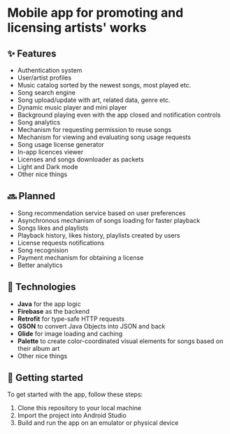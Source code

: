 # Mobile app for promoting and licensing artists' works

## ✨ Features

- Authentication system
- User/artist profiles
- Music catalog sorted by the newest songs, most played etc.
- Song search engine
- Song upload/update with art, related data, genre etc.
- Dynamic music player and mini player
- Background playing even with the app closed and notification controls
- Song analytics
- Mechanism for requesting permission to reuse songs
- Mechanism for viewing and evaluating song usage requests
- Song usage license generator
- In-app licences viewer
- Licenses and songs downloader as packets
- Light and Dark mode
- Other nice things

## 🔜 Planned

- Song recommendation service based on user preferences
- Asynchronous mechanism of songs loading for faster playback
- Songs likes and playlists
- Playback history, likes history, playlists created by users
- License requests notifications
- Song recognision
- Payment mechanism for obtaining a license
- Better analytics

## 🔮 Technologies

- **Java** for the app logic
- **Firebase** as the backend
- **Retrofit** for type-safe HTTP requests
- **GSON** to convert Java Objects into JSON and back
- **Glide** for image loading and caching
- **Palette**  to create color-coordinated visual elements for songs based on their album art
- Other nice things

## 🚀 Getting started

To get started with the app, follow these steps:

1. Clone this repository to your local machine
2. Import the project into Android Studio
3. Build and run the app on an emulator or physical device
